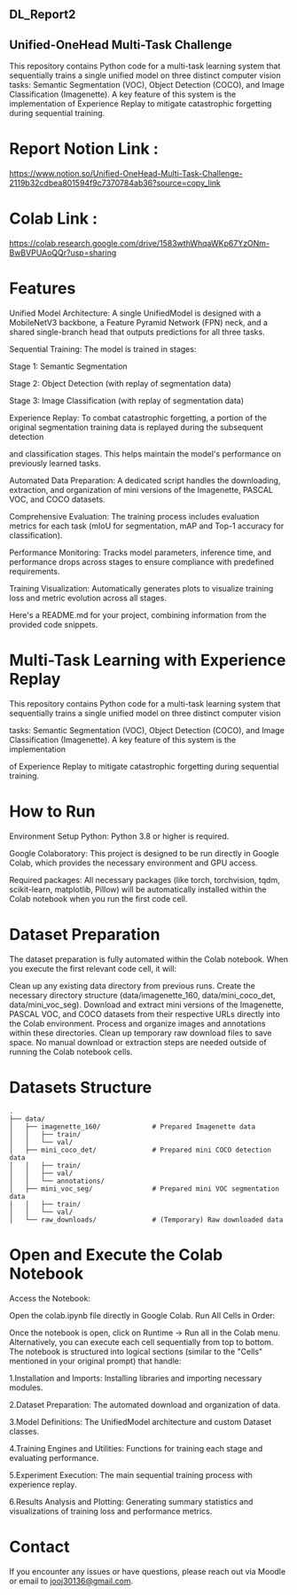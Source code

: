 ## DL_Report2 

## Unified-OneHead Multi-Task Challenge 

This repository contains Python code for a multi-task learning system that sequentially trains a single unified model on three distinct computer vision tasks: Semantic Segmentation (VOC), Object Detection (COCO), and Image Classification (Imagenette). A key feature of this system is the implementation of Experience Replay to mitigate catastrophic forgetting during sequential training.

# Report Notion Link :

https://www.notion.so/Unified-OneHead-Multi-Task-Challenge-2119b32cdbea801594f9c7370784ab36?source=copy_link

# Colab Link :

https://colab.research.google.com/drive/1583wthWhqaWKp67YzONm-BwBVPUAoQQr?usp=sharing

# Features

Unified Model Architecture: A single UnifiedModel is designed with a MobileNetV3 backbone, a Feature Pyramid Network (FPN) neck, and a shared single-branch head that outputs predictions for all three tasks.

Sequential Training: The model is trained in stages:

Stage 1: Semantic Segmentation

Stage 2: Object Detection (with replay of segmentation data)

Stage 3: Image Classification (with replay of segmentation data)

Experience Replay: To combat catastrophic forgetting, a portion of the original segmentation training data is replayed during the subsequent detection 

and classification stages. This helps maintain the model's performance on previously learned tasks.

Automated Data Preparation: A dedicated script handles the downloading, extraction, and organization of mini versions of the Imagenette, PASCAL VOC, and COCO datasets.

Comprehensive Evaluation: The training process includes evaluation metrics for each task (mIoU for segmentation, mAP and Top-1 accuracy for classification).

Performance Monitoring: Tracks model parameters, inference time, and performance drops across stages to ensure compliance with predefined requirements.

Training Visualization: Automatically generates plots to visualize training loss and metric evolution across all stages.

Here's a README.md for your project, combining information from the provided code snippets.

# Multi-Task Learning with Experience Replay

This repository contains Python code for a multi-task learning system that sequentially trains a single unified model on three distinct computer vision 

tasks: Semantic Segmentation (VOC), Object Detection (COCO), and Image Classification (Imagenette). A key feature of this system is the implementation 

of Experience Replay to mitigate catastrophic forgetting during sequential training.

#  How to Run

Environment Setup
Python: Python 3.8 or higher is required.

Google Colaboratory: This project is designed to be run directly in Google Colab, which provides the necessary environment and GPU access.

Required packages: All necessary packages (like torch, torchvision, tqdm, scikit-learn, matplotlib, Pillow) will be automatically installed within the Colab notebook when you run the first code cell.

# Dataset Preparation
The dataset preparation is fully automated within the Colab notebook. When you execute the first relevant code cell, it will:

Clean up any existing data directory from previous runs.
Create the necessary directory structure (data/imagenette_160, data/mini_coco_det, data/mini_voc_seg).
Download and extract mini versions of the Imagenette, PASCAL VOC, and COCO datasets from their respective URLs directly into the Colab environment.
Process and organize images and annotations within these directories.
Clean up temporary raw download files to save space.
No manual download or extraction steps are needed outside of running the Colab notebook cells.

# Datasets Structure

```text
.
├── data/
│   ├── imagenette_160/             # Prepared Imagenette data
│   │   ├── train/
│   │   └── val/
│   ├── mini_coco_det/              # Prepared mini COCO detection data
│   │   ├── train/
│   │   ├── val/
│   │   └── annotations/
│   ├── mini_voc_seg/               # Prepared mini VOC segmentation data
│   │   ├── train/
│   │   └── val/
│   └── raw_downloads/              # (Temporary) Raw downloaded data

```
# Open and Execute the Colab Notebook
Access the Notebook:

Open the colab.ipynb file directly in Google Colab.
Run All Cells in Order:

Once the notebook is open, click on Runtime -> Run all in the Colab menu.
Alternatively, you can execute each cell sequentially from top to bottom.
The notebook is structured into logical sections (similar to the "Cells" mentioned in your original prompt) that handle:

1.Installation and Imports: Installing libraries and importing necessary modules.

2.Dataset Preparation: The automated download and organization of data.

3.Model Definitions: The UnifiedModel architecture and custom Dataset classes.

4.Training Engines and Utilities: Functions for training each stage and evaluating performance.

5.Experiment Execution: The main sequential training process with experience replay.

6.Results Analysis and Plotting: Generating summary statistics and visualizations of training loss and performance metrics.

# Contact
If you encounter any issues or have questions, please reach out via Moodle or email to jooj30136@gmail.com.
